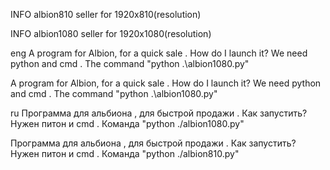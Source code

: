 INFO albion810 seller for 1920x810(resolution)

INFO albion1080 seller for 1920x1080(resolution)

eng
A program for Albion, for a quick sale . How do I launch it? We need python and cmd . The command "python .\albion1080.py" 

A program for Albion, for a quick sale . How do I launch it? We need python and cmd . The command "python .\albion1080.py" 

ru
Программа для альбиона , для быстрой продажи . Как запустить? Нужен питон и cmd . Команда "python ./albion1080.py"

Программа для альбиона , для быстрой продажи . Как запустить? Нужен питон и cmd . Команда "python ./albion810.py"

